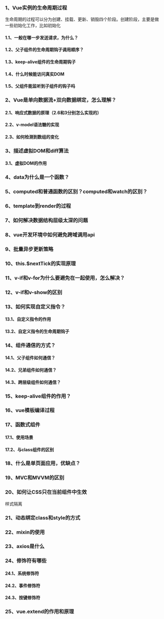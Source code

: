 

### 1、Vue实例的生命周期过程

生命周期的过程可以分为创建、挂载、更新、销毁四个阶段。创建阶段，主要是做一些初始化工作，比如初始化



#### 1.1、一般在哪一步发送请求，为什么？

#### 1.2、父子组件的生命周期钩子调用顺序？



#### 1.3、keep-alive组件的生命周期钩子



#### 1.4、什么时候能访问真实DOM



#### 1.5、父组件能监听到子组件的钩子吗









### 2、Vue是单向数据流+双向数据绑定，怎么理解？

#### 2.1、响应式数据的原理（2.6和3分别怎么实现的）



#### 2.2、v-model语法糖的实现





#### 2.3、如何检测到数组的变化







### 3、描述虚拟DOM和diff算法

#### 3.1、虚拟DOM的作用





### 4、data为什么是一个函数？



### 5、computed和普通函数的区别？computed和watch的区别？





### 6、template到render的过程

### 7、如何解决数据结构层级太深的问题

### 8、vue开发环境中如何避免跨域调用api



### 9、批量异步更新策略



### 10、this.$nextTick的实现原理





### 11、v-if和v-for为什么要避免在一起使用，怎么解决？





### 12、v-if和v-show的区别





### 13、如何实现自定义指令？

#### 13.1、自定义指令的作用



#### 13.2、自定义指令的生命周期钩子







### 14、组件通信的方式？

#### 14.1、父子组件如何通信？

#### 14.2、兄弟组件如何通信？

#### 14.3、跨层级组件如何通信？



### 15、keep-alive组件的作用？





### 16、vue模板编译过程





### 17、函数式组件

#### 17.1、使用场景

#### 17.2、与class组件的区别



### 18、什么是单页面应用，优缺点？



### 19、MVC和MVVM的区别



### 20、如何让CSS只在当前组件中生效

样式隔离



### 21、动态绑定class和style的方式



### 22、mixin的使用



### 23、axios是什么





### 24、修饰符有哪些

#### 24.1、系统修饰符

#### 24.2、事件修饰符



#### 24.3、按键修饰符



### 25、vue.extend的作用和原理







